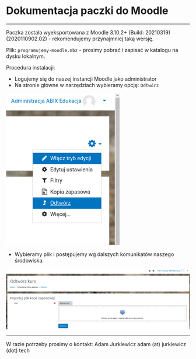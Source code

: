 # Dokumentacja paczki do Moodle

---

Paczka została wyeksportowana z Moodle 3.10.2+ (Build: 20210319) (2020110902.02) - rekomendujemy przynajmniej taką wersję. 

Plik: `programujemy-moodle.mbz` - prosimy pobrać i zapisać w katalogu na dysku lokalnym.

Procedura instalacji:

* Logujemy się do naszej instancji Moodle jako administrator
* Na stronie główne w narzędziach wybieramy opcję: `Odtwórz`

![Obraz odtworzenia](odtworzenie.png)

* Wybieramy plik i postępujemy wg dalszych komunikatów naszego środowiska.

![Obraz importu pliku](import_pliku.png)

---

W razie potrzeby prosimy o kontakt:
Adam Jurkiewicz
adam (at) jurkiewicz (dot) tech
